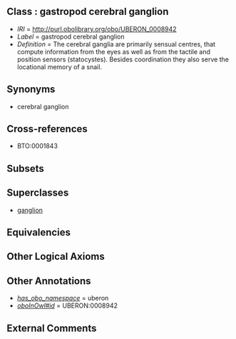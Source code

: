 
## Class : gastropod cerebral ganglion

 * *IRI* = http://purl.obolibrary.org/obo/UBERON_0008942
 * *Label* = gastropod cerebral ganglion
 * *Definition* = The cerebral ganglia are primarily sensual centres, that compute information from the eyes as well as from the tactile and position sensors (statocystes). Besides coordination they also serve the locational memory of a snail.

## Synonyms

 * cerebral ganglion

## Cross-references

 * BTO:0001843

## Subsets


## Superclasses

 * [ganglion](../../UBERON/45/UBERON_0000045.md)

## Equivalencies


## Other Logical Axioms


## Other Annotations

 * *[has_obo_namespace](../../ce/oboInOwl#hasOBONamespace.md)* = uberon
 * *[oboInOwl#id](../../id/oboInOwl#id.md)* = UBERON:0008942

## External Comments

